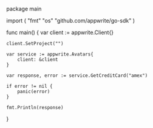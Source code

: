 package main

import (
    "fmt"
    "os"
    "github.com/appwrite/go-sdk"
)

func main() {
    var client := appwrite.Client{}

    client.SetProject("")

    var service := appwrite.Avatars{
        client: &client
    }

    var response, error := service.GetCreditCard("amex")

    if error != nil {
        panic(error)
    }

    fmt.Println(response)
}
